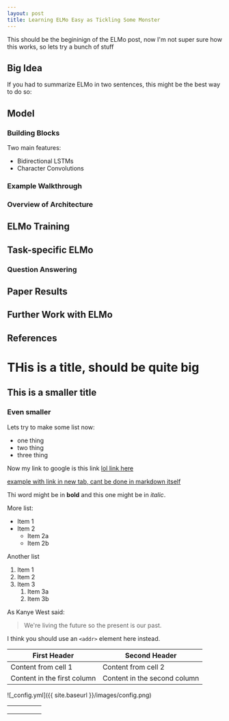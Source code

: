 ```yaml
---
layout: post
title: Learning ELMo Easy as Tickling Some Monster
---
```


This should be the begininign of the ELMo post, now I'm not super sure how this works, so lets try a bunch of stuff




## Big Idea

If you had to summarize ELMo in two sentences, this might be the best way to do so:



## Model

### Building Blocks

Two main features:
- Bidirectional LSTMs
- Character Convolutions

### Example Walkthrough


### Overview of Architecture



## ELMo Training




## Task-specific ELMo

### Question Answering



## Paper Results



## Further Work with ELMo



## References








# THis is a title, should be quite big

## This is a smaller title

### Even smaller


Lets try to make some list now:
- one thing
- two thing
- three thing

Now my link to google is this link [lol link here](https://allennlp.org/elmo)

<a href="http://example.com/" target="_blank">example with link in new tab, cant be done in markdown itself</a>

Thi word might be in **bold** and this one might be in *italic*.

More list:

* Item 1
* Item 2
  * Item 2a
  * Item 2b

Another list

1. Item 1
1. Item 2
1. Item 3
   1. Item 3a
   1. Item 3b

As Kanye West said:

> We're living the future so
> the present is our past.


I think you should use an
`<addr>` element here instead.


First Header | Second Header
------------ | -------------
Content from cell 1 | Content from cell 2
Content in the first column | Content in the second column


![_config.yml]({{ site.baseurl }}/images/config.png)


|   |   |   |   |   |
|---|---|---|---|---|
|   |   |   |   |   |
|   |   |   |   |   |
|   |   |   |   |   |
